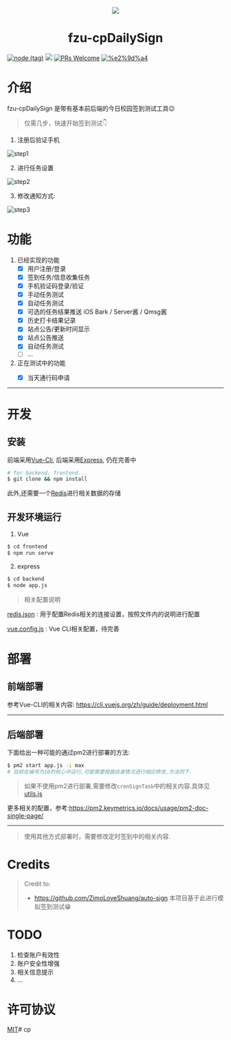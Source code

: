 <p align="center"><img src="https://user-images.githubusercontent.com/17078589/92328392-069c8080-f093-11ea-82f5-445dad02c1bb.png"/></p>
<h1 align="center">fzu-cpDailySign</h1>

[![node (tag)](https://img.shields.io/node/v/egg.svg?style=flat-square)](https://nodejs.org) [![](https://img.shields.io/badge/license-MIT-green.svg?style=flat-square)](https://github.com/windowsair/fzu-cpDailySign/LICENSE) [![PRs Welcome](https://img.shields.io/badge/PRs-welcome-blue.svg?style=flat-square)](https://github.com/windowsair/fzu-cpDailySign/pulls) [![%e2%9d%a4](https://img.shields.io/badge/made%20with-%e2%9d%a4-ff69b4.svg?style=flat-square)](https://github.com/windowsair/fzu-cpDailySign)

# 介绍
fzu-cpDailySign 是带有基本前后端的今日校园签到测试工具:wink:

> 仅需几步，快速开始签到测试👇

1. 注册后验证手机

![step1](https://user-images.githubusercontent.com/17078589/92498365-1d76da80-f22d-11ea-9ed6-12ba624ebffd.png)

2. 进行任务设置

![step2](https://user-images.githubusercontent.com/17078589/105850140-4c46ef00-601c-11eb-8e8f-aa394e635601.png)

3. 修改通知方式:

![step3](https://user-images.githubusercontent.com/17078589/92497907-890c7800-f22c-11ea-92fa-cb55dfb2c567.png)

# 功能

1. 已经实现的功能
    - [x] 用户注册/登录
    - [x] 签到任务/信息收集任务
    - [x] 手机验证码登录/验证
    - [x] 手动任务测试
    - [x] 自动任务测试
    - [x] 可选的任务结果推送 iOS Bark / Server酱 / Qmsg酱
    - [x] 历史打卡结果记录
    - [x] 站点公告/更新时间显示
    - [x] 站点公告推送
    - [x] 自动任务测试
    - [ ] ...
2. 正在测试中的功能
    - [x] 当天通行码申请


----


# 开发

## 安装

前端采用[Vue-Cli](https://cli.vuejs.org), 后端采用[Express](https://expressjs.com), 仍在完善中

```bash
# for backend, frontend...
$ git clone && npm install
```

此外,还需要一个[Redis](https://redis.io)进行相关数据的存储

## 开发环境运行

1. Vue

```bash
$ cd frontend
$ npm run serve
```

2. express

```bash
$ cd backend
$ node app.js
```

> 相关配置说明

[redis.json](backend/config/redis.json) : 用于配置Redis相关的连接设置，按照文件内的说明进行配置

[vue.config.js](frontend/vue.config.js) : Vue CLI相关配置，待完善


# 部署

## 前端部署

参考Vue-CLI的相关内容: https://cli.vuejs.org/zh/guide/deployment.html

----

## 后端部署

下面给出一种可能的通过pm2进行部署的方法:

```bash
$ pm2 start app.js -i max
# 目前在编号为10的核心中运行,可能需要根据自身情况进行相应修改,方法同下.
```

> 如果不使用pm2进行部署,需要修改`cronSignTask`中的相关内容.具体见[utils.js](backend/components/utils/utils.js)

更多相关的配置，参考:https://pm2.keymetrics.io/docs/usage/pm2-doc-single-page/

----

> 使用其他方式部署时，需要修改定时签到中的相关内容.

# Credits

> Credit to:
> - https://github.com/ZimoLoveShuang/auto-sign 本项目基于此进行模拟签到测试:grin:


# TODO

1. 检查账户有效性
2. 账户安全性增强
3. 相关信息提示
4. ...

# 许可协议

[MIT](https://github.com/windowsair/fzu-cpDailySign/blob/master/LICENSE)# cp
